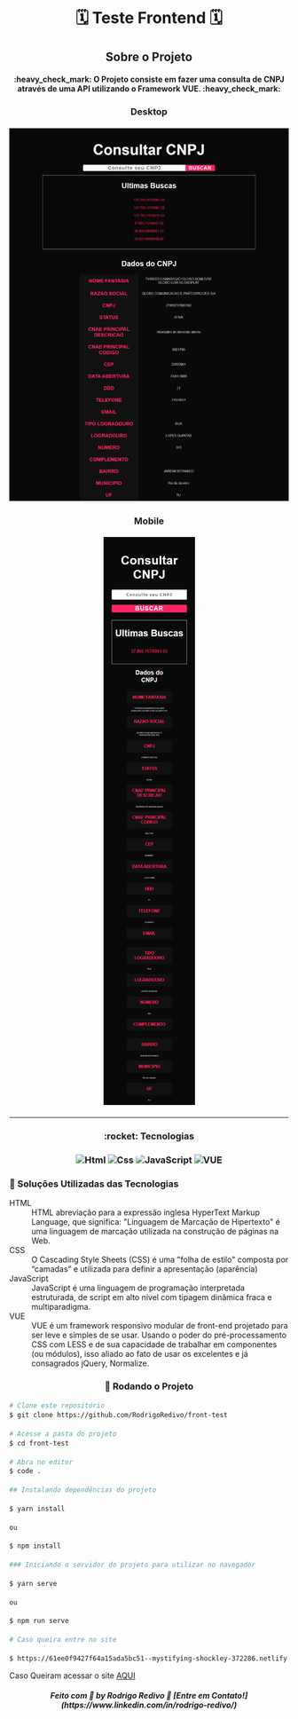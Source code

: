 <!-- ************************************* Title ********************************************* -->

###### <h1 align="center">🗓 Teste Frontend 🗓</h1>

<!-- ************************************* Project ********************************************* -->

<h2 align="center">Sobre o Projeto</h2>

<h4 align="center"> 
	:heavy_check_mark: O Projeto consiste em fazer uma consulta de CNPJ através de uma API utilizando o Framework VUE. :heavy_check_mark:
</h4>

<h3 align="center">Desktop</h3>
<h4 align="center">
	<img alt="project" title="Project" src="https://github.com/RodrigoRedivo/front-test/blob/main/src/assets/desktop.png?raw=true" width="800px" />
</h4>

<h3 align="center">Mobile</h3>
<h4 align="center">
	<img alt="project" title="Project" src="https://github.com/RodrigoRedivo/front-test/blob/main/src/assets/mobile_CNPJ.png" />
</h4>

---

<h3 align="center"> 
	:rocket: Tecnologias
</h3>

<h3 align="center">
  <img alt="Html" title="Html" src="https://cdn.pixabay.com/photo/2017/08/05/11/16/logo-2582748_960_720.png" width="60px" />
  <img alt="Css" title="Css" src="https://cdn.pixabay.com/photo/2017/08/05/11/16/logo-2582747_960_720.png" width="60px" />
  <img alt="JavaScript" title="JavaScript" src="https://images.vexels.com/media/users/3/166403/isolated/lists/a5a33bf3004830a2bd581e9fa65de660-icone-da-linguagem-de-programacao-javascript.png" width="60px" style="border-radius: 25%"/>
  <img alt="VUE" title="VUE" src="https://repository-images.githubusercontent.com/106262467/4cbe6700-41c9-11ea-8860-57668b5a0ec2" width="60px" />
</h3>

<h3>🔧 Soluções Utilizadas das Tecnologias</h3>
<dl>
	<dt>HTML</dt>
		<dd>HTML abreviação para a expressão inglesa HyperText Markup Language, que significa: "Linguagem de Marcação de Hipertexto" é uma linguagem de marcação utilizada na construção de páginas na Web. </dd>
	<dt>CSS</dt>
		<dd>O Cascading Style Sheets (CSS) é uma "folha de estilo" composta por “camadas” e utilizada para definir a apresentação (aparência)</dd>
	<dt>JavaScript</dt>
		<dd>JavaScript é uma linguagem de programação interpretada estruturada, de script em alto nível com tipagem dinâmica fraca e multiparadigma.</dd>
	<dt>VUE</dt>
		<dd>VUE é um framework responsivo modular de front-end projetado para ser leve e simples de se usar. Usando o poder do pré-processamento CSS com LESS e de sua capacidade de trabalhar em componentes (ou módulos), isso aliado ao fato de usar os excelentes e já consagrados jQuery, Normalize.</dd>
</dl>

<h3 align="center"> 🎲 Rodando o Projeto</h3>

```bash
# Clone este repositório
$ git clone https://github.com/RodrigoRedivo/front-test

# Acesse a pasta do projeto
$ cd front-test

# Abra no editor
$ code .

## Instalando dependências do projeto

$ yarn install

ou

$ npm install

### Iniciando o servidor do projeto para utilizar no navegador

$ yarn serve

ou

$ npm run serve

# Caso queira entre no site

$ https://61ee0f9427f64a15ada5bc51--mystifying-shockley-372286.netlify.app/
```

Caso Queiram acessar o site <a href="https://61ee0f9427f64a15ada5bc51--mystifying-shockley-372286.netlify.app/">AQUI</a>

<h5 align="center"> 
Feito com 💜 by Rodrigo Redivo 🤝 [Entre em Contato!](https://www.linkedin.com/in/rodrigo-redivo/)
</h5>
